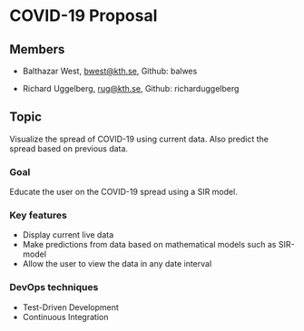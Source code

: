# COVID-19 Proposal

## Members
* Balthazar West, bwest@kth.se, Github: balwes

* Richard Uggelberg, rug@kth.se, Github: richarduggelberg

## Topic
Visualize the spread of COVID-19 using current data.
Also predict the spread based on previous data.

### Goal
Educate the user on the COVID-19 spread using a SIR model.

### Key features
* Display current live data
* Make predictions from data based on mathematical models such as SIR-model
* Allow the user to view the data in any date interval

### DevOps techniques
* Test-Driven Development
* Continuous Integration
